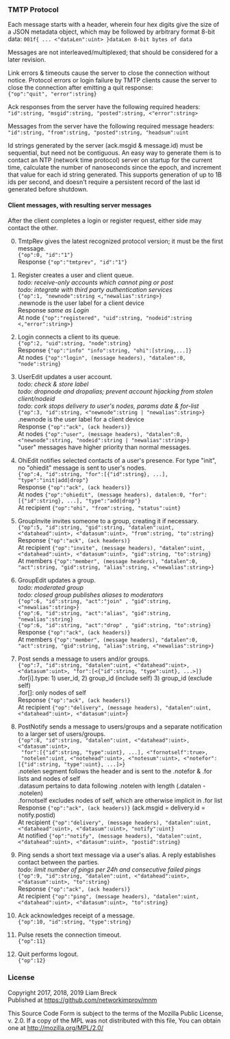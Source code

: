 ### TMTP Protocol

Each message starts with a header, wherein four hex digits give the size of a JSON metadata object, 
which may be followed by arbitrary format 8-bit data: 
`001f{ ... <"dataLen":uint> }dataLen 8-bit bytes of data`

Messages are not interleaved/multiplexed; that should be considered for a later revision.

Link errors & timeouts cause the server to close the connection without notice. 
Protocol errors or login failure by TMTP clients cause the server to close the connection 
after emitting a quit response:  
`{"op":"quit", "error":string}`

Ack responses from the server have the following required headers:  
`"id":string, "msgid":string, "posted":string, <"error":string>`

Messages from the server have the following required message headers:  
`"id":string, "from":string, "posted":string, "headsum":uint`

Id strings generated by the server (ack.msgid & message.id) must be sequential, 
but need not be contiguous. An easy way to generate them is to contact an NTP 
(network time protocol) server on startup for the current time, calculate the number of 
nanoseconds since the epoch, and increment that value for each id string generated. 
This supports generation of up to 1B ids per second, and doesn't require a persistent 
record of the last id generated before shutdown.

#### Client messages, with resulting server messages

After the client completes a login or register request, either side may contact the other.

0. TmtpRev gives the latest recognized protocol version; it must be the first message.  
`{"op":0, "id":"1"}`  
Response `{"op":"tmtprev", "id":"1"}`

0. Register creates a user and client queue.  
_todo: receive-only accounts which cannot ping or post_  
_todo: integrate with third party authentication services_  
`{"op":1, "newnode":string <,"newalias":string>}`  
.newnode is the user label for a client device  
Response _same as Login_  
At node `{"op":"registered", "uid":string, "nodeid":string <,"error":string>}`

0. Login connects a client to its queue.  
`{"op":2, "uid":string, "node":string}`  
Response `{"op":"info" "info":string, "ohi":[string,...]}`  
At nodes `{"op":"login", (message headers), "datalen":0, "node":string}`

0. UserEdit updates a user account.  
_todo: check & store label_  
_todo: dropnode and dropalias; prevent account hijacking from stolen client/nodeid_  
_todo: cork stops delivery to user's nodes, params date & for-list_  
`{"op":3, "id":string, <"newnode":string | "newalias":string>}`  
.newnode is the user label for a client device  
Response `{"op":"ack", (ack headers)}`  
At nodes `{"op":"user", (message headers), "datalen":0, <"newnode":string, "nodeid":string | "newalias":string>}`  
"user" messages have higher priority than normal messages.

0. OhiEdit notifies selected contacts of a user's presence. 
For type "init", no "ohiedit" message is sent to user's nodes.  
`{"op":4, "id":string, "for":[{"id":string}, ...], "type":"init|add|drop"}`  
Response `{"op":"ack", (ack headers)}`  
At nodes `{"op":"ohiedit", (message headers), datalen:0, "for":[{"id":string}, ...], "type":"add|drop"}`  
At recipient `{"op":"ohi", "from":string, "status":uint}`

0. GroupInvite invites someone to a group, creating it if necessary.  
`{"op":5, "id":string, "gid":string, "datalen":uint, <"datahead":uint>, <"datasum":uint>, "from":string, "to":string}`  
Response `{"op":"ack", (ack headers)}`  
At recipient `{"op":"invite", (message headers), "datalen":uint, <"datahead":uint>, <"datasum":uint>, "gid":string, "to":string}`  
At members `{"op":"member", (message headers), "datalen":0, "act":string, "gid":string, "alias":string, <"newalias":string>}`

0. GroupEdit updates a group.  
_todo: moderated group_  
_todo: closed group publishes aliases to moderators_  
`{"op":6, "id":string, "act":"join" , "gid":string, <"newalias":string>}`  
`{"op":6, "id":string, "act":"alias", "gid":string, "newalias":string}`  
`{"op":6, "id":string, "act":"drop" , "gid":string, "to":string}`  
Response `{"op":"ack", (ack headers)}`  
At members `{"op":"member", (message headers), "datalen":0, "act":string, "gid":string, "alias":string, <"newalias":string>}`

0. Post sends a message to users and/or groups.  
`{"op":7, "id":string, "datalen":uint, <"datahead":uint>, <"datasum":uint>, "for":[<{"id":string, "type":uint}, ...>]}`  
.for[i].type: 1) user_id, 2) group_id (include self) 3) group_id (exclude self)  
.for[]: only nodes of self  
Response `{"op":"ack", (ack headers)}`  
At recipient `{"op":"delivery", (message headers), "datalen":uint, <"datahead":uint>, <"datasum":uint>}`

0. PostNotify sends a message to users/groups and a separate notification to a larger set of users/groups.  
`{"op":8, "id":string, "datalen":uint, <"datahead":uint>, <"datasum":uint>,`  
` "for":[{"id":string, "type":uint}, ...], <"fornotself":true>,`  
` "notelen":uint, <"notehead":uint>, <"notesum":uint>, <"notefor":[{"id":string, "type":uint}, ...]>}`  
.notelen segment follows the header and is sent to the .notefor & .for lists and nodes of self  
.datasum pertains to data following .notelen with length (.datalen - .notelen)  
.fornotself excludes nodes of self, which are otherwise implicit in .for list  
Response `{"op":"ack", (ack headers)}` (ack.msgid = delivery.id = notify.postid)  
At recipient `{"op":"delivery", (message headers), "datalen":uint, <"datahead":uint>, <"datasum":uint>, "notify":uint}`  
At notified `{"op":"notify", (message headers), "datalen":uint, <"datahead":uint>, <"datasum":uint>, "postid":string}`

0. Ping sends a short text message via a user's alias.
A reply establishes contact between the parties.  
_todo: limit number of pings per 24h and consecutive failed pings_  
`{"op":9, "id":string, "datalen":uint, <"datahead":uint>, <"datasum":uint>, "to":string}`  
Response `{"op":"ack", (ack headers)}`  
At recipient `{"op":"ping", (message headers), "datalen":uint, <"datahead":uint>, <"datasum":uint>, "to":string}`

0. Ack acknowledges receipt of a message.  
`{"op":10, "id":string, "type":string}`

0. Pulse resets the connection timeout.  
`{"op":11}`

0. Quit performs logout.  
`{"op":12}`


### License

Copyright 2017, 2018, 2019 Liam Breck  
Published at https://github.com/networkimprov/mnm

This Source Code Form is subject to the terms of the Mozilla Public
License, v. 2.0. If a copy of the MPL was not distributed with this
file, You can obtain one at http://mozilla.org/MPL/2.0/

